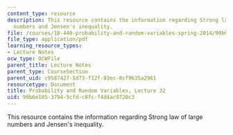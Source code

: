 ```yaml
---
content_type: resource
description: This resource contains the information regarding Strong law of large
  numbers and Jensen's inequality.
file: /courses/18-440-probability-and-random-variables-spring-2014/99b6e10537945cfdc8fcf4d4ac9720c3_MIT18_440S14_Lecture32.pdf
file_type: application/pdf
learning_resource_types:
- Lecture Notes
ocw_type: OCWFile
parent_title: Lecture Notes
parent_type: CourseSection
parent_uid: c9587427-5d73-f12f-83ec-0cf9635a2961
resourcetype: Document
title: Probability and Random Variables, Lecture 32
uid: 99b6e105-3794-5cfd-c8fc-f4d4ac9720c3
---
```

This resource contains the information regarding Strong law of large numbers and Jensen's inequality.

